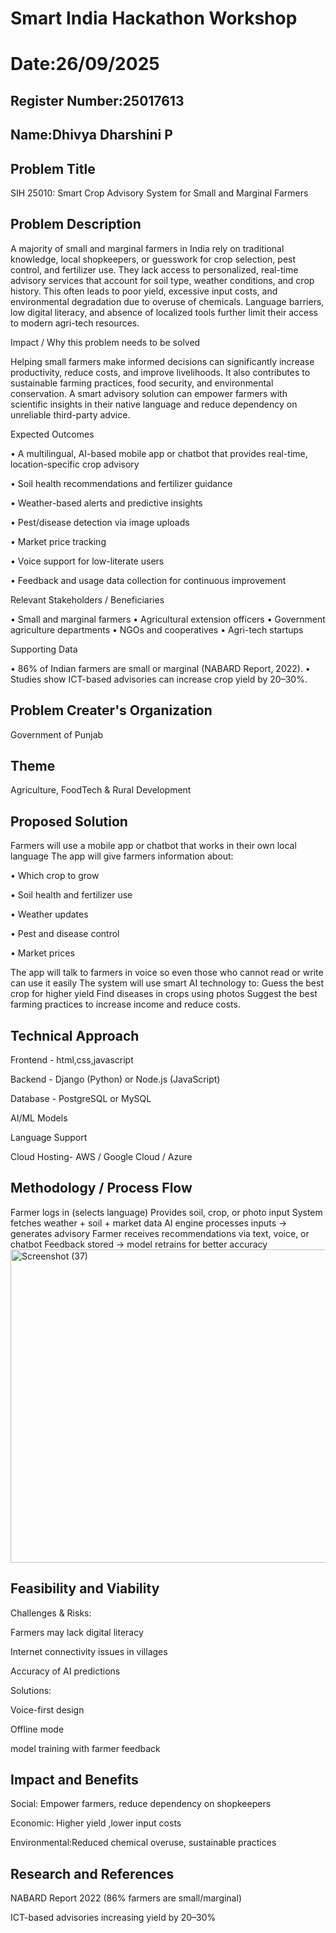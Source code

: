 # Smart India Hackathon Workshop
# Date:26/09/2025
## Register Number:25017613
## Name:Dhivya Dharshini P
## Problem Title
SIH 25010: Smart Crop Advisory System for Small and Marginal Farmers
## Problem Description
A majority of small and marginal farmers in India rely on traditional knowledge, local shopkeepers, or guesswork for crop selection, pest control, and fertilizer use. They lack access to personalized, real-time advisory services that account for soil type, weather conditions, and crop history. This often leads to poor yield, excessive input costs, and environmental degradation due to overuse of chemicals. Language barriers, low digital literacy, and absence of localized tools further limit their access to modern agri-tech resources.

Impact / Why this problem needs to be solved

Helping small farmers make informed decisions can significantly increase productivity, reduce costs, and improve livelihoods. It also contributes to sustainable farming practices, food security, and environmental conservation. A smart advisory solution can empower farmers with scientific insights in their native language and reduce dependency on unreliable third-party advice.

Expected Outcomes

• A multilingual, AI-based mobile app or chatbot that provides real-time, location-specific crop advisory

• Soil health recommendations and fertilizer guidance

• Weather-based alerts and predictive insights

• Pest/disease detection via image uploads

• Market price tracking

• Voice support for low-literate users

• Feedback and usage data collection for continuous improvement

Relevant Stakeholders / Beneficiaries

• Small and marginal farmers
• Agricultural extension officers
• Government agriculture departments
• NGOs and cooperatives
• Agri-tech startups

Supporting Data

• 86% of Indian farmers are small or marginal (NABARD Report, 2022).
• Studies show ICT-based advisories can increase crop yield by 20–30%.

## Problem Creater's Organization
Government of Punjab

## Theme
Agriculture, FoodTech & Rural Development

## Proposed Solution

Farmers will use a mobile app or chatbot that works in their own local language
The app will give farmers information about:

• Which crop to grow

• Soil health and fertilizer use

• Weather updates

• Pest and disease control

• Market prices

The app will talk to farmers in voice so even those who cannot read or write can use it easily
The system will use smart AI technology to:
Guess the best crop for higher yield
Find diseases in crops using photos
Suggest the best farming practices to increase income and reduce costs.
## Technical Approach
Frontend - html,css,javascript

Backend  - Django (Python) or Node.js (JavaScript)

Database - PostgreSQL or MySQL

AI/ML Models

Language Support

Cloud Hosting- AWS / Google Cloud / Azure

## Methodology / Process Flow

Farmer logs in (selects language)
Provides soil, crop, or photo input
System fetches weather + soil + market data
AI engine processes inputs → generates advisory
Farmer receives recommendations via text, voice, or chatbot
Feedback stored → model retrains for better accuracy
<img width="1071" height="501" alt="Screenshot (37)" src="https://github.com/user-attachments/assets/48da84c1-83ae-4527-824e-252655909746" />

## Feasibility and Viability

Challenges & Risks:

Farmers may lack digital literacy

Internet connectivity issues in villages

Accuracy of AI predictions

Solutions:

Voice-first design 

Offline mode 

model training with farmer feedback

## Impact and Benefits

Social: Empower farmers, reduce dependency on shopkeepers

Economic: Higher yield ,lower input costs

Environmental:Reduced chemical overuse, sustainable practices

## Research and References
NABARD Report 2022 (86% farmers are small/marginal)

ICT-based advisories increasing yield by 20–30%
